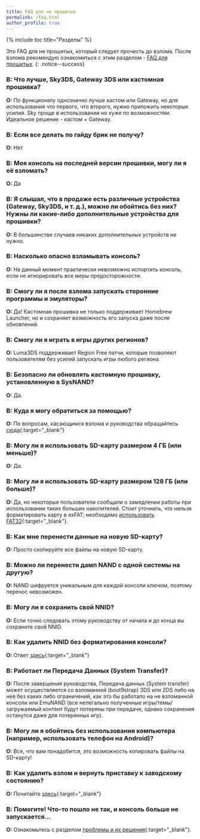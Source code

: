 ```yaml
---
title: FAQ для не прошитых
permalink: /faq.html
author_profile: true
---
```

{% include toc title="Разделы" %}

Это FAQ для не прошитых, который следует прочесть до взлома. После взлома рекомендую ознакомиться с этим разделом - [FAQ для прошитых](faq-3ds).
{: .notice--success}

### **В:** Что лучше, Sky3DS, Gateway 3DS или кастомная прошивка?    
**О:** По функционалу однозначно лучше кастом или Gateway, но для использования что первого, что второго, нужно приложить некоторые усилия. Sky проще в использовании но хуже по возможностям. Идеальное решение - кастом + Gateway.

### **В:** Если все делать по гайду брик не получу?    
**О:** Нет

### **В:** Моя консоль на последней версии прошивки, могу ли я её взломать?    
**О:** Да

### **В:** Я слышал, что в продаже есть различные устройства (Gateway, Sky3DS, и т. д.), можно ли обойтись без них? Нужны ли какие-либо дополнительные устройства для прошивки? 
**О:** В большинстве случаев никаких дополнительных устройств не нужно. 

### **В:** Насколько опасно взламывать консоль?    
**О:** На данный момент практически невозможно испортить консоль, если не игнорировать все меры предосторожности.

### **В:** Смогу ли я после взлома запускать сторонние программы и эмуляторы?    
**О:** Да! Кастомная прошивка не только поддерживает Homebrew Launcher, но и сохраняет возможность его запуска даже после обновлений.

### **В:** Смогу ли я играть в игры других регионов?    
**О:** Luma3DS поддерживает Region Free патчи, которые позволяют пользователям без усилий запускать игры любого региона.

### **В:** Безопасно ли обновлять кастомную прошивку, установленную в SysNAND?    
**О:** Да.

### **В:** Куда я могу обратиться за помощью?       
**О:** По вопросам, касающимся взлома и руководства обращайтесь [сюда](http://customfw.xyz/contacts){:target="_blank"}

### **В:** Могу ли я использовать SD-карту размером 4 ГБ (или меньше)?    
**О:** Да.

### **В:** Могу ли я использовать SD-карту размером 128 ГБ (или больше)?    
**О:** Да, но некоторые пользователи сообщали о замедлении работы при использовании таких больших накопителей. Стоит уточнить, что нельзя форматировать карту в exFAT; необходимо [использовать FAT32](clean_sd#ii-%D1%84%D0%BE%D1%80%D0%BC%D0%B0%D1%82%D0%B8%D1%80%D0%BE%D0%B2%D0%B0%D0%BD%D0%B8%D0%B5-sd-%D0%BA%D0%B0%D1%80%D1%82%D1%8B){:target="_blank"}.

### **В:** Как мне перенести данные на новую SD-карту?    
**О:** Просто скопируйте все файлы на новую SD-карту.

### **В:** Можно ли перенести дамп NAND с одной системы на другую?     
**О:** NAND шифруется уникальным для каждой консоли ключом, поэтому перенос невозможен. 

### **В:** Могу ли я сохранить свой NNID?    
**О:** Если точно следовать этому руководству от начала и до конца вы сохраните свой NNID.

### **В:** Как удалить NNID без форматирования консоли?    
**О:** Ответ [здесь](godmode9-usage#удаление-nnid-без-форматирования-устройства){:target="_blank"}

### **В:** Работает ли Передача Данных (System Transfer)?    
**О:** После завершения руководства, Передача данных (System transfer) может осуществляется со взломанной (boot9strap) 3DS или 2DS либо на неё без каких либо ограничений, как это бы работало на не взломанной консоли или EmuNAND (все нелегально полученные игры/темы/загружаемый контент будут потеряны при передаче, однако сохранения останутся даже для потерянных игр).

### **В:** Могу ли я обойтись без использования компьютера (например, использовать телефон на Android)?     
**О:** Все, что вам понадобится, это возможность копировать файлы на SD-карту!

### **В:** Как удалить взлом и вернуть приставку к заводскому состоянию?      
**О:** Почитайте [здесь](https://3ds.customfw.xyz/uninstall-cfw){:target="_blank"}

### **В:** Помогите! Что-то пошло не так, и консоль больше не запускается...    
**О:** Ознакомьтесь с разделом [проблемы и их решения](troubleshooting){:target="_blank"}.